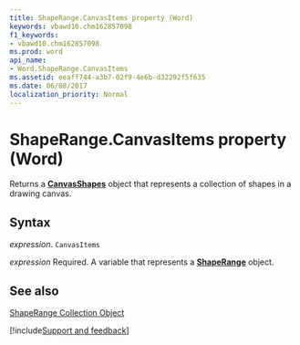 ```yaml
---
title: ShapeRange.CanvasItems property (Word)
keywords: vbawd10.chm162857098
f1_keywords:
- vbawd10.chm162857098
ms.prod: word
api_name:
- Word.ShapeRange.CanvasItems
ms.assetid: eeaff744-a3b7-02f9-4e6b-d32292f5f635
ms.date: 06/08/2017
localization_priority: Normal
---
```



# ShapeRange.CanvasItems property (Word)

Returns a  **[CanvasShapes](Word.CanvasShapes.md)** object that represents a collection of shapes in a drawing canvas.


## Syntax

_expression_. `CanvasItems`

_expression_ Required. A variable that represents a **[ShapeRange](Word.shaperange.md)** object.


## See also


[ShapeRange Collection Object](Word.shaperange.md)

[!include[Support and feedback](~/includes/feedback-boilerplate.md)]